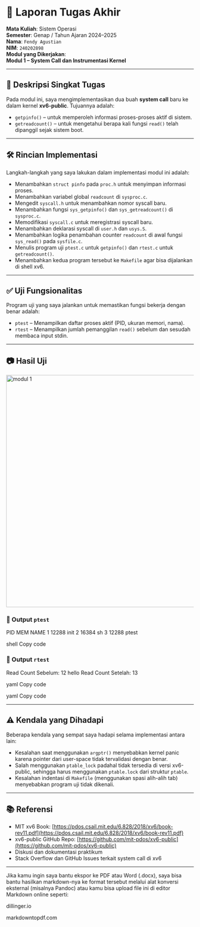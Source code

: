 # 📝 Laporan Tugas Akhir

**Mata Kuliah**: Sistem Operasi  
**Semester**: Genap / Tahun Ajaran 2024–2025  
**Nama**: `Fendy Agustian`  
**NIM**: `240202898`  
**Modul yang Dikerjakan**:  
**Modul 1 – System Call dan Instrumentasi Kernel**

---

## 📌 Deskripsi Singkat Tugas

Pada modul ini, saya mengimplementasikan dua buah **system call** baru ke dalam kernel **xv6-public**. Tujuannya adalah:

- `getpinfo()` – untuk memperoleh informasi proses-proses aktif di sistem.
- `getreadcount()` – untuk mengetahui berapa kali fungsi `read()` telah dipanggil sejak sistem boot.

---

## 🛠️ Rincian Implementasi

Langkah-langkah yang saya lakukan dalam implementasi modul ini adalah:

- Menambahkan `struct pinfo` pada `proc.h` untuk menyimpan informasi proses.
- Menambahkan variabel global `readcount` di `sysproc.c`.
- Mengedit `syscall.h` untuk menambahkan nomor syscall baru.
- Menambahkan fungsi `sys_getpinfo()` dan `sys_getreadcount()` di `sysproc.c`.
- Memodifikasi `syscall.c` untuk meregistrasi syscall baru.
- Menambahkan deklarasi syscall di `user.h` dan `usys.S`.
- Menambahkan logika penambahan counter `readcount` di awal fungsi `sys_read()` pada `sysfile.c`.
- Menulis program uji `ptest.c` untuk `getpinfo()` dan `rtest.c` untuk `getreadcount()`.
- Menambahkan kedua program tersebut ke `Makefile` agar bisa dijalankan di shell xv6.

---

## ✅ Uji Fungsionalitas

Program uji yang saya jalankan untuk memastikan fungsi bekerja dengan benar adalah:

- `ptest` – Menampilkan daftar proses aktif (PID, ukuran memori, nama).
- `rtest` – Menampilkan jumlah pemanggilan `read()` sebelum dan sesudah membaca input stdin.

---

## 📷 Hasil Uji
<img width="725" height="622" alt="modul 1" src="https://github.com/user-attachments/assets/5cd07e4f-284b-44b1-8ddf-8c564df4e508" />

### 📍 Output `ptest`

PID MEM NAME
1 12288 init
2 16384 sh
3 12288 ptest

shell
Copy code

### 📍 Output `rtest`

Read Count Sebelum: 12
hello
Read Count Setelah: 13

yaml
Copy code




yaml
Copy code

---

## ⚠️ Kendala yang Dihadapi

Beberapa kendala yang sempat saya hadapi selama implementasi antara lain:

- Kesalahan saat menggunakan `argptr()` menyebabkan kernel panic karena pointer dari user-space tidak tervalidasi dengan benar.
- Salah menggunakan `ptable_lock` padahal tidak tersedia di versi xv6-public, sehingga harus menggunakan `ptable.lock` dari struktur `ptable`.
- Kesalahan indentasi di `Makefile` (menggunakan spasi alih-alih tab) menyebabkan program uji tidak dikenali.

---

## 📚 Referensi

- MIT xv6 Book: [https://pdos.csail.mit.edu/6.828/2018/xv6/book-rev11.pdf](https://pdos.csail.mit.edu/6.828/2018/xv6/book-rev11.pdf)
- xv6-public GitHub Repo: [https://github.com/mit-pdos/xv6-public](https://github.com/mit-pdos/xv6-public)
- Diskusi dan dokumentasi praktikum
- Stack Overflow dan GitHub Issues terkait system call di xv6

---
Jika kamu ingin saya bantu ekspor ke PDF atau Word (.docx), saya bisa bantu hasilkan markdown-nya ke format tersebut melalui alat konversi eksternal (misalnya Pandoc) atau kamu bisa upload file ini di editor Markdown online seperti:

dillinger.io

markdowntopdf.com

